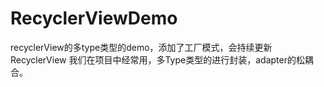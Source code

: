 # RecyclerViewDemo
recyclerView的多type类型的demo，添加了工厂模式，会持续更新
RecyclerView 我们在项目中经常用，多Type类型的进行封装，adapter的松耦合。
